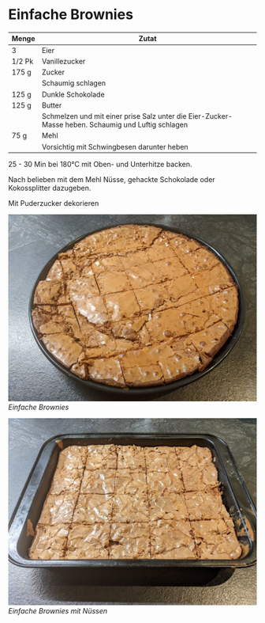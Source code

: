 # Einfache Brownies

| Menge  | Zutat                                                                                              |
|--------|----------------------------------------------------------------------------------------------------|
| 3      | Eier                                                                                               |
| 1/2 Pk | Vanillezucker                                                                                      |
| 175 g  | Zucker                                                                                             |
|        | Schaumig schlagen                                                                                  |
| 125 g  | Dunkle Schokolade                                                                                  |
| 125 g  | Butter                                                                                             |
|        | Schmelzen und mit einer prise Salz unter die Eier-Zucker-Masse heben. Schaumig und Luftig schlagen |
| 75 g   | Mehl                                                                                               |
|        | Vorsichtig mit Schwingbesen darunter heben                                                         |

25 - 30 Min bei 180°C mit Oben- und Unterhitze backen.

Nach belieben mit dem Mehl Nüsse, gehackte Schokolade oder Kokossplitter dazugeben.

Mit Puderzucker dekorieren

![SimpleBrownies_01](Images/SimpleBrownies_01.jpg)
*Einfache Brownies*

![SimpleBrownies_02](Images/SimpleBrownies_02.jpg)
*Einfache Brownies mit Nüssen*
